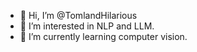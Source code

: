 - 👋 Hi, I’m @TomlandHilarious
- 👀 I’m interested in NLP and LLM.
- 🌱 I’m currently learning computer vision.

<!---
TomlandHilarious/TomlandHilarious is a ✨ special ✨ repository because its `README.md` (this file) appears on your GitHub profile.
You can click the Preview link to take a look at your changes.
--->
